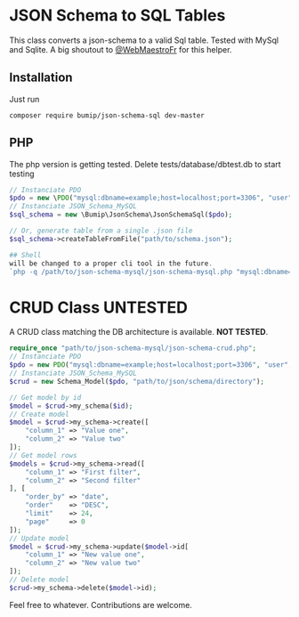 # JSON Schema to SQL Tables

This class converts a json-schema to a valid Sql table. Tested with MySql and Sqlite.  A big shoutout to [@WebMaestroFr](https://github.com/WebMaestroFr) for this helper.  

## Installation
Just run
```shell
composer require bumip/json-schema-sql dev-master
```

## PHP
The php version is getting tested. Delete tests/database/dbtest.db to start testing  
```php
// Instanciate PDO
$pdo = new \PDO("mysql:dbname=example;host=localhost;port=3306", "user", "password");
// Instanciate JSON_Schema_MySQL
$sql_schema = new \Bumip\JsonSchema\JsonSchemaSql($pdo);

// Or, generate table from a single .json file
$sql_schema->createTableFromFile("path/to/schema.json");

## Shell
will be changed to a proper cli tool in the future.
`php -q /path/to/json-schema-mysql/json-schema-mysql.php "mysql:dbname=example;host=localhost;port=3306" "user" "password" "/path/to/json/schema/directory"`


```

# CRUD Class **UNTESTED**

A CRUD class matching the DB architecture is available. **NOT TESTED**.

```php
require_once "path/to/json-schema-mysql/json-schema-crud.php";
// Instanciate PDO
$pdo = new PDO("mysql:dbname=example;host=localhost;port=3306", "user", "password");
// Instanciate JSON_Schema_MySQL
$crud = new Schema_Model($pdo, "path/to/json/schema/directory");

// Get model by id
$model = $crud->my_schema($id);
// Create model
$model = $crud->my_schema->create([
    "column_1" => "Value one",
    "column_2" => "Value two"
]);
// Get model rows
$models = $crud->my_schema->read([
    "column_1" => "First filter",
    "column_2" => "Second filter"
], [
    "order_by" => "date",
    "order"    => "DESC",
    "limit"    => 24,
    "page"     => 0
]);
// Update model
$model = $crud->my_schema->update($model->id[
    "column_1" => "New value one",
    "column_2" => "New value two"
]);
// Delete model
$crud->my_schema->delete($model->id);
```

Feel free to whatever. Contributions are welcome.
